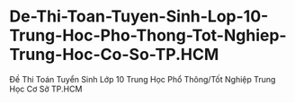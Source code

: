 # De-Thi-Toan-Tuyen-Sinh-Lop-10-Trung-Hoc-Pho-Thong-Tot-Nghiep-Trung-Hoc-Co-So-TP.HCM
Đề Thi Toán Tuyển Sinh Lớp 10 Trung Học Phổ Thông/Tốt Nghiệp Trung Học Cơ Sở TP.HCM

